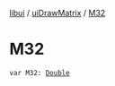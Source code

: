 [libui](../index.md) / [uiDrawMatrix](index.md) / [M32](./-m32.md)

# M32

`var M32: `[`Double`](https://kotlinlang.org/api/latest/jvm/stdlib/kotlin/-double/index.html)